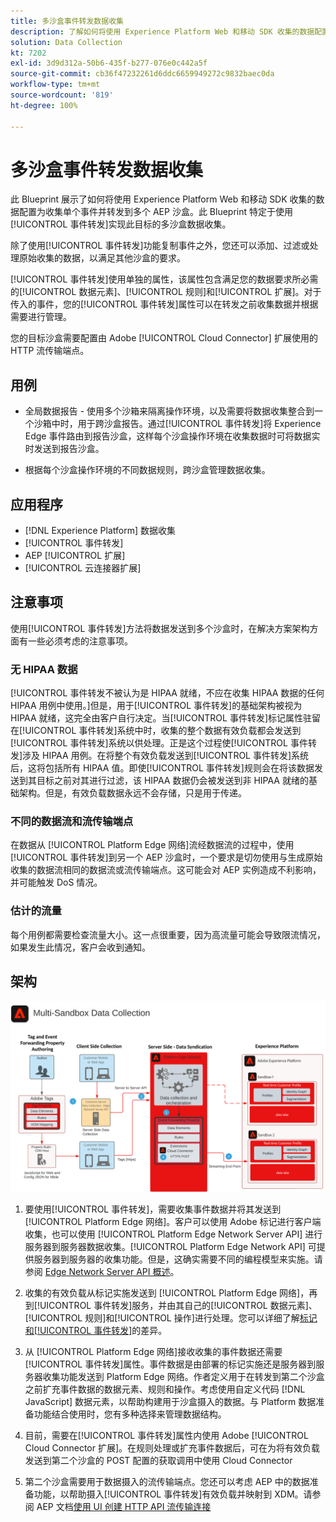 ```yaml
---
title: 多沙盒事件转发数据收集
description: 了解如何将使用 Experience Platform Web 和移动 SDK 收集的数据配置为收集单个事件并转发到多个 Experience Platform 沙盒。
solution: Data Collection
kt: 7202
exl-id: 3d9d312a-50b6-435f-b277-076e0c442a5f
source-git-commit: cb36f47232261d6ddc6659949272c9832baec0da
workflow-type: tm+mt
source-wordcount: '819'
ht-degree: 100%

---
```


# 多沙盒事件转发数据收集

此 Blueprint 展示了如何将使用 Experience Platform Web 和移动 SDK 收集的数据配置为收集单个事件并转发到多个 AEP 沙盒。此 Blueprint 特定于使用[!UICONTROL 事件转发]实现此目标的多沙盒数据收集。

除了使用[!UICONTROL 事件转发]功能复制事件之外，您还可以添加、过滤或处理原始收集的数据，以满足其他沙盒的要求。

[!UICONTROL 事件转发]使用单独的属性，该属性包含满足您的数据要求所必需的[!UICONTROL 数据元素]、[!UICONTROL 规则]和[!UICONTROL 扩展]。对于传入的事件，您的[!UICONTROL 事件转发]属性可以在转发之前收集数据并根据需要进行管理。

您的目标沙盒需要配置由 Adobe [!UICONTROL Cloud Connector] 扩展使用的 HTTP 流传输端点。

## 用例

* 全局数据报告 - 使用多个沙箱来隔离操作环境，以及需要将数据收集整合到一个沙箱中时，用于跨沙盒报告。通过[!UICONTROL 事件转发]将 Experience Edge 事件路由到报告沙盒，这样每个沙盒操作环境在收集数据时可将数据实时发送到报告沙盒。

* 根据每个沙盒操作环境的不同数据规则，跨沙盒管理数据收集。

## 应用程序

* [!DNL Experience Platform] 数据收集
* [!UICONTROL 事件转发]
* AEP [!UICONTROL 扩展]
* [!UICONTROL 云连接器扩展]

## 注意事项

使用[!UICONTROL 事件转发]方法将数据发送到多个沙盒时，在解决方案架构方面有一些必须考虑的注意事项。

### 无 HIPAA 数据

[!UICONTROL 事件转发不被认为是 HIPAA 就绪，不应在收集 HIPAA 数据的任何 HIPAA 用例中使用。]但是，用于[!UICONTROL 事件转发]的基础架构被视为 HIPAA 就绪，这完全由客户自行决定。当[!UICONTROL 事件转发]标记属性驻留在[!UICONTROL 事件转发]系统中时，收集的整个数据有效负载都会发送到[!UICONTROL 事件转发]系统以供处理。正是这个过程使[!UICONTROL 事件转发]涉及 HIPAA 用例。在将整个有效负载发送到[!UICONTROL 事件转发]系统后，这将包括所有 HIPAA 值。即使[!UICONTROL 事件转发]规则会在将该数据发送到其目标之前对其进行过滤，该 HIPAA 数据仍会被发送到非 HIPAA 就绪的基础架构。但是，有效负载数据永远不会存储，只是用于传递。

### 不同的数据流和流传输端点

在数据从 [!UICONTROL Platform Edge 网络]流经数据流的过程中，使用[!UICONTROL 事件转发]到另一个 AEP 沙盒时，一个要求是切勿使用与生成原始收集的数据流相同的数据流或流传输端点。这可能会对 AEP 实例造成不利影响，并可能触发 DoS 情况。

### 估计的流量

每个用例都需要检查流量大小。这一点很重要，因为高流量可能会导致限流情况，如果发生此情况，客户会收到通知。

## 架构

![多沙盒[!UICONTROL 事件转发]](assets/multi-sandbox-data-collection.png)

1. 要使用[!UICONTROL 事件转发]，需要收集事件数据并将其发送到 [!UICONTROL Platform Edge 网络]。客户可以使用 Adobe 标记进行客户端收集，也可以使用 [!UICONTROL Platform Edge Network Server API] 进行服务器到服务器数据收集。[!UICONTROL Platform Edge Network API] 可提供服务器到服务器的收集功能。但是，这确实需要不同的编程模型来实施。请参阅 [Edge Network Server API 概述](https://experienceleague.adobe.com/docs/experience-platform/edge-network-server-api/overview.html?lang=zh-Hans)。

1. 收集的有效负载从标记实施发送到 [!UICONTROL Platform Edge 网络]，再到[!UICONTROL 事件转发]服务，并由其自己的[!UICONTROL 数据元素]、[!UICONTROL 规则]和[!UICONTROL 操作]进行处理。您可以详细了解[标记和[!UICONTROL 事件转发]](https://experienceleague.adobe.com/docs/experience-platform/tags/event-forwarding/overview.html?lang=zh-Hans#differences-from-tags)的差异。

1. 从 [!UICONTROL Platform Edge 网络]接收收集的事件数据还需要[!UICONTROL 事件转发]属性。事件数据是由部署的标记实施还是服务器到服务器收集功能发送到 Platform Edge 网络。作者定义用于在转发到第二个沙盒之前扩充事件数据的数据元素、规则和操作。考虑使用自定义代码 [!DNL JavaScript] 数据元素，以帮助构建用于沙盒摄入的数据。与 Platform 数据准备功能结合使用时，您有多种选择来管理数据结构。

1. 目前，需要在[!UICONTROL 事件转发]属性内使用 Adobe [!UICONTROL Cloud Connector 扩展]。在规则处理或扩充事件数据后，可在为将有效负载发送到第二个沙盒的 POST 配置的获取调用中使用 Cloud Connector

1. 第二个沙盒需要用于数据摄入的流传输端点。您还可以考虑 AEP 中的数据准备功能，以帮助摄入[!UICONTROL 事件转发]有效负载并映射到 XDM。请参阅 AEP 文档[使用 UI 创建 HTTP API 流传输连接](https://experienceleague.adobe.com/docs/experience-platform/sources/ui-tutorials/create/streaming/http.html?lang=zh-Hans)
